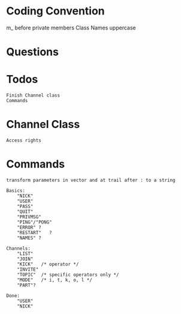 # Coding Convention
m_ before private members
Class Names uppercase

# Questions

# Todos
    Finish Channel class
    Commands

# Channel Class
    Access rights

# Commands
    transform parameters in vector and at trail after : to a string

    Basics:
        "NICK"
        "USER"
        "PASS"
        "QUIT"
        "PRIVMSG"
        "PING"/"PONG"
        "ERROR" ?
        "RESTART"	?
        "NAMES" ?

    Channels:
        "LIST"
        "JOIN"
        "KICK"   /* operator */
        "INVITE"
        "TOPIC"  /* specific operators only */
        "MODE"   /* i, t, k, o, l */
        "PART"?

    Done:
        "USER"
        "NICK"
